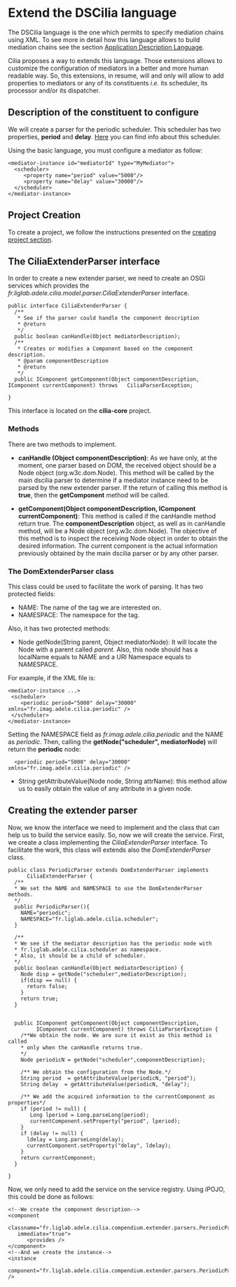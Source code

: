 Extend the DSCilia language
===========================

The DSCilia language is the one which permits to specify mediation
chains using XML. To see more in detail how this language allows to
build mediation chains see the section [Application Description
Language](Cilia/Cilia_DSL_types_Reference_mediator/Cilia_Application_Description "wikilink").

Cilia proposes a way to extends this language. Those extensions allows
to customize the configuration of mediators in a better and more human
readable way. So, this extensions, in resume, will and only will allow
to add properties to mediators or any of its constituents *i.e.* its
scheduler, its processor and/or its dispatcher.

Description of the constituent to configure
-------------------------------------------

We will create a parser for the periodic scheduler. This scheduler has
two properties, **period** and **delay**.
[Here](Cilia/Cilia_Components#Periodic "wikilink") you can find info
about this scheduler.

Using the basic language, you must configure a mediator as follow:

~~~~ {.xml}
<mediator-instance id="mediatorId" type="MyMediator">
  <scheduler>
     <property name="period" value="5000"/>
     <property name="delay" value="30000"/>
  </scheduler>
</mediator-instance>
~~~~

Project Creation
----------------

To create a project, we follow the instructions presented on the
[creating project
section](Cilia/Getting_Started_Tutorial/Project_Creation "wikilink").

The CiliaExtenderParser interface
---------------------------------

In order to create a new extender parser, we need to create an OSGi
services which provides the
*fr.liglab.adele.cilia.model.parser.CiliaExtenderParser* interface.

~~~~ {.java}
public interface CiliaExtenderParser {
  /**
   * See if the parser could handle the component description
   * @return
   */
  public boolean canHandle(Object mediatorDescription);
  /**
   * Creates or modifies a Component based on the component description.
   * @param componentDescription
   * @return
   */
  public IComponent getComponent(Object componentDescription, IComponent currentComponent) throws   CiliaParserException; 

}
~~~~

This interface is located on the **cilia-core** project.

### Methods

There are two methods to implement.

-   **canHandle (Object componentDescription)**: As we have only, at the
    moment, one parser based on DOM, the received object should be a
    Node object (org.w3c.dom.Node). This method will be called by the
    main dscilia parser to determine if a mediator instance need to be
    parsed by the new extender parser. If the return of calling this
    method is **true**, then the **getComponent** method will be called.

-   **getComponent(Object componentDescription, IComponent
    currentComponent)**: This method is called if the canHandle method
    return true. The **componentDescription** object, as well as in
    canHandle method, will be a Node object (org.w3c.dom.Node). The
    objective of this method is to inspect the receiving Node object in
    order to obtain the desired information. The current component is
    the actual information previously obtained by the main dscilia
    parser or by any other parser.

### The DomExtenderParser class

This class could be used to facilitate the work of parsing. It has two
protected fields:

-   NAME: The name of the tag we are interested on.
-   NAMESPACE: The namespace for the tag.

Also, it has two protected methods:

-   Node getNode(String parent, Object mediatorNode): It will locate the
    Node with a parent called *parent*. Also, this node should has a
    localName equals to NAME and a URI Namespace equals to NAMESPACE.

For example, if the XML file is:

~~~~ {.XML}
<mediator-instance ...>
 <scheduler>
    <periodic period="5000" delay="30000" xmlns="fr.imag.adele.cilia.periodic" />
 </scheduler>
</mediator-instance>
~~~~

Setting the NAMESPACE field as *fr.imag.adele.cilia.periodic* and the
NAME as *periodic*. Then, calling the **getNode("scheduler",
mediatorNode)** will return the **periodic** node:

~~~~ {.XML}
  <periodic period="5000" delay="30000" xmlns="fr.imag.adele.cilia.periodic" />
~~~~

-   String getAttributeValue(Node node, String attrName): this method
    allow us to easily obtain the value of any attribute in a given
    node.

Creating the extender parser
----------------------------

Now, we know the interface we need to implement and the class that can
help us to build the service easily. So, now we will create the service.
First, we create a class implementing the *CiliaExtenderParser*
interface. To facilitate the work, this class will extends also the
*DomExtenderParser* class.

~~~~ {.java}
public class PeriodicParser extends DomExtenderParser implements
      CiliaExtenderParser {
  /**
  * We set the NAME and NAMESPACE to use the DomExtenderParser methods.
  */
  public PeriodicParser(){
    NAME="periodic";
    NAMESPACE="fr.liglab.adele.cilia.scheduler";
  }
  
  /**
  * We see if the mediator description has the periodic node with 
  * fr.liglab.adele.cilia.scheduler as namespace. 
  * Also, it should be a child of scheduler.
  */
  public boolean canHandle(Object mediatorDescription) {
    Node disp = getNode("scheduler",mediatorDescription);
    if(disp == null) {
      return false;
    }
    return true;
  }
  

  public IComponent getComponent(Object componentDescription,
         IComponent currentComponent) throws CiliaParserException {
    /**We obtain the node. We are sure it exist as this method is called
    * only when the canHandle returns true.
    */
    Node periodicN = getNode("scheduler",componentDescription);

    /** We obtain the configuration from the Node.*/
    String period  = getAttributeValue(periodicN, "period");
    String delay  = getAttributeValue(periodicN, "delay");

    /** We add the acquired information to the currentComponent as properties*/
    if (period != null) {
       Long lperiod = Long.parseLong(period);
       currentComponent.setProperty("period", lperiod);
    }
    if (delay != null) {
      ldelay = Long.parseLong(delay);
      currentComponent.setProperty("delay", ldelay);
    }
    return currentComponent;
  }

}
~~~~

Now, we only need to add the service on the service registry. Using
iPOJO, this could be done as follows:

~~~~ {.XML}
<!--We create the component description-->
<component
   classname="fr.liglab.adele.cilia.compendium.extender.parsers.PeriodicParser"
   immediate="true">
      <provides />
</component>
<!--And we create the instance-->
<instance
   component="fr.liglab.adele.cilia.compendium.extender.parsers.PeriodicParser" />
~~~~

